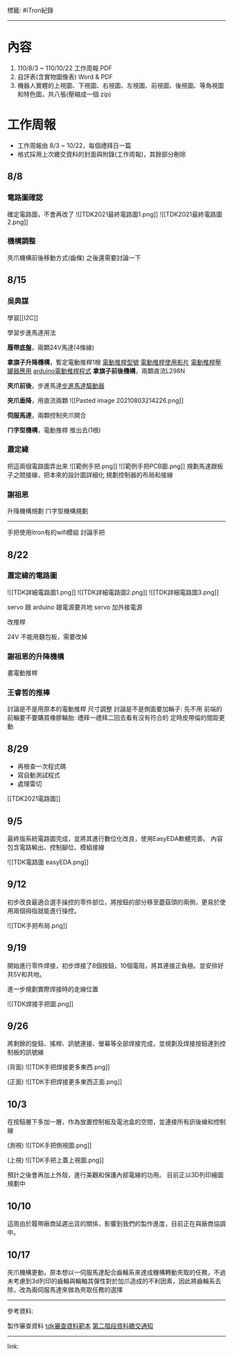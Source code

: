 標籤: #iTron紀錄 

---

# 內容

1. 110/8/3 ~ 110/10/22 工作周報 PDF
2. 自評表(含實物圖像表) Word & PDF
3. 機器人實體的上視圖、下視圖、右視圖、左視圖、前視圖、後視圖、等角視圖和特色圖，共八張(壓縮成一個 zip)

# 工作周報

- 工作周報由 8/3 ~ 10/22，每個禮拜日一篇
- 格式採用上次繳交資料的封面與附錄(工作周報)，其餘部分刪除

## 8/8

### 電路圖確認

確定電路圖，不會再改了
![[TDK2021最終電路圖1.png]]
![[TDK2021最終電路圖2.png]]

### 機構調整

夾爪機構前後移動方式(齒條)
之後還需要討論一下

## 8/15

### 吳典謀

學習[[I2C]]

學習步進馬達用法

**履帶底盤**，兩顆24V馬達(4條線)

**拿旗子升降機構**，暫定電動推桿1根
[電動推桿型號](https://world.taobao.com/item/6304854928.htm?fbclid=IwAR3rPMY4jaJOLJuuyeVR_8xFkD4DpuAVdmCy-TvOKuShWwLf0nJ379tmdoo)
[電動推桿使用影片](https://www.youtube.com/watch?v=kiOhdgFtf3E)
[電動推桿壓罐器應用](https://vmaker.tw/archives/12584?fbclid=IwAR3x61S7GzihDL6DeBye9Zc6YE-ZvRH5KsOnOSQGfm1jmVNtYpa1cMoMrhU)
[arduino電動推桿程式](https://www.robofun.net/forum/forum.php?mod=viewthread&tid=45014&extra=&fbclid=IwAR2O31yHOYakQBcTay8bdjweYzfiaCiDsyRWhEA5EqxogH8Xb1JYg7SOEn4)
**拿旗子前後機構**，兩顆直流L298N

**夾爪前後**，步進馬達[步進馬達驅動器](https://shopee.tw/TB6560-3A-42-57%E6%AD%A5%E9%80%B2%E9%A6%AC%E9%81%94%E9%A9%85%E5%8B%95%E5%99%A8-%E9%A9%85%E5%8B%95%E6%9D%BF-%E5%96%AE%E8%BB%B8%E6%8E%A7%E5%88%B6%E5%99%A8-10%E6%AA%94%E9%9B%BB%E6%B5%81-i.53570320.1568645168?adsid=0&campaignid=0&position=-1)

**夾爪垂降**，用直流兩顆
![[Pasted image 20210803214226.png]]

**伺服馬達**，兩顆控制夾爪開合

**ㄇ字型機構**，電動推桿 推出去(1根)

### 蕭定緯

把這兩個電路圖弄出來
![[範例手把.png]]
![[範例手把PCB圖.png]]
規劃馬達跟板子之間接線，把本來的設計圖詳細化
規劃控制器的布局和接線

### 謝祖恩

升降機構規劃
ㄇ字型機構規劃

---

手把使用itron有的wifi模組
討論手把

## 8/22

### 蕭定緯的電路圖

![[TDK詳細電路圖1.png]]
![[TDK詳細電路圖2.png]]
![[TDK詳細電路圖3.png]]

servo 跟 arduino 跟電源要共地
servo 加外接電源

改推桿

24V 不能用麵包板，需要改掉

### 謝祖恩的升降機構

畫電動推桿

### 王睿哲的推棒

討論是不是用原本的電動推桿
尺寸調整
討論是不是側面要加輪子: 先不用
前端的前輪要不要購買橡膠輪胎: 禮拜一禮拜二回去看有沒有符合的
定時皮帶倫的間距更動

## 8/29

- 再檢查一次程式碼
- 寫自動測試程式
- 處理雷切

[[TDK2021電路圖]]

## 9/5

最終版系統電路圖完成，並將其進行數位化改良，使用EasyEDA軟體完善。
內容包含電路輸出、控制腳位、模組接線

![[TDK電路圖 easyEDA.png]]

## 9/12

初步改良最適合選手操控的零件部位，將按鈕的部分移至蘑菇頭的兩側，更易於使用兩個拇指就能進行操控。

![[TDK手把布局.png]]

## 9/19

開始進行零件焊接，初步焊接了8個按鈕，10個電阻，將其連接正負極。並安排好共5V和共地。

進一步規劃實際焊接時的走線位置

![[TDK焊接手把圖.png]]

## 9/26

將剩餘的旋鈕、搖桿、訊號連接、螢幕等全部焊接完成，並規劃及焊接按鈕連到控制板的訊號線

(背面)
![[TDK手把焊接更多東西.png]]

(正面)
![[TDK手把焊接更多東西正面.png]]

## 10/3

在按鈕層下多加一層，作為放置控制板及電池盒的空間，並連接所有訊後線和控制線

(測視)
![[TDK手把側視圖.png]]

(上視)
![[TDK手把上蓋上視圖.png]]

預計之後會再加上外殼，進行美觀和保護內部電線的功用。
目前正以3D列印繪圖規劃中

## 10/10

這周由於履帶廠商延遲出貨的關係，影響到我們的製作進度，目前正在與廠商協調中。

## 10/17

夾爪機構更動，原本想以一伺服馬達配合齒輪系來達成機構轉動夾取的任務，不過未考慮到3d列印的齒輪與輪軸其彈性對於加爪造成的不利因素，因此將齒輪系去除，改為兩伺服馬達來做為夾取任務的選擇

---

參考資料:

製作審查資料
[tdk審查資料範本](https://tdk.stust.edu.tw/index.php?inter=module&id=9)
[第二階段資料繳交通知](https://tdk.stust.edu.tw/index.php?inter=news&id=88)

---

link:

